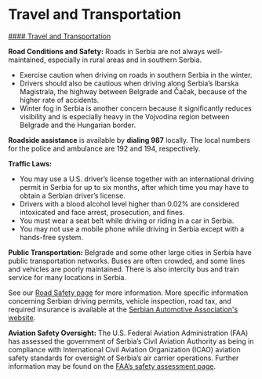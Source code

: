 # Travel and Transportation

[#### Travel and Transportation](javascript:void(0); "Travel and Transportation")

**Road Conditions and Safety:** Roads in Serbia are not always well-maintained, especially in rural areas and in southern Serbia.

* Exercise caution when driving on roads in southern Serbia in the winter.
* Drivers should also be cautious when driving along Serbia’s Ibarska Magistrala, the highway between Belgrade and Čačak, because of the higher rate of accidents.
* Winter fog in Serbia is another concern because it significantly reduces visibility and is especially heavy in the Vojvodina region between Belgrade and the Hungarian border.

**Roadside assistance** is available by **dialing 987** locally. The local numbers for the police and ambulance are 192 and 194, respectively.

**Traffic Laws:**

* You may use a U.S. driver’s license together with an international driving permit in Serbia for up to six months, after which time you may have to obtain a Serbian driver’s license.
* Drivers with a blood alcohol level higher than 0.02% are considered intoxicated and face arrest, prosecution, and fines.
* You must wear a seat belt while driving or riding in a car in Serbia.
* You may not use a mobile phone while driving in Serbia except with a hands-free system.

**Public Transportation:** Belgrade and some other large cities in Serbia have public transportation networks. Buses are often crowded, and some lines and vehicles are poorly maintained. There is also intercity bus and train service for many locations in Serbia.

See our [Road Safety page](https://travel.state.gov/content/travel/en/international-travel/before-you-go/driving-and-road-safety.html) for more information. More specific information concerning Serbian driving permits, vehicle inspection, road tax, and required insurance is available at the [Serbian Automotive Association's website](http://www.amss.org.rs/).

**Aviation Safety Oversight:** The U.S. Federal Aviation Administration (FAA) has assessed the government of Serbia’s Civil Aviation Authority as being in compliance with International Civil Aviation Organization (ICAO) aviation safety standards for oversight of Serbia’s air carrier operations. Further information may be found on the [FAA’s safety assessment page](https://www.faa.gov/about/initiatives/iasa/).